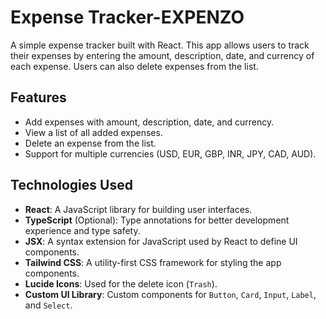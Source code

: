# Expense Tracker-EXPENZO

A simple expense tracker built with React. This app allows users to track their expenses by entering the amount, description, date, and currency of each expense. Users can also delete expenses from the list.

## Features

- Add expenses with amount, description, date, and currency.
- View a list of all added expenses.
- Delete an expense from the list.
- Support for multiple currencies (USD, EUR, GBP, INR, JPY, CAD, AUD).

## Technologies Used

- **React**: A JavaScript library for building user interfaces.
- **TypeScript** (Optional): Type annotations for better development experience and type safety.
- **JSX**: A syntax extension for JavaScript used by React to define UI components.
- **Tailwind CSS**: A utility-first CSS framework for styling the app components.
- **Lucide Icons**: Used for the delete icon (`Trash`).
- **Custom UI Library**: Custom components for `Button`, `Card`, `Input`, `Label`, and `Select`.
